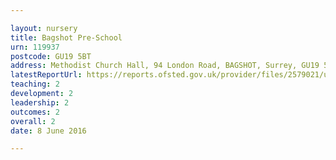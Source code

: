 ```yaml
---

layout: nursery
title: Bagshot Pre-School
urn: 119937
postcode: GU19 5BT
address: Methodist Church Hall, 94 London Road, BAGSHOT, Surrey, GU19 5BT
latestReportUrl: https://reports.ofsted.gov.uk/provider/files/2579021/urn/119937.pdf
teaching: 2
development: 2
leadership: 2
outcomes: 2
overall: 2
date: 8 June 2016

---
```

